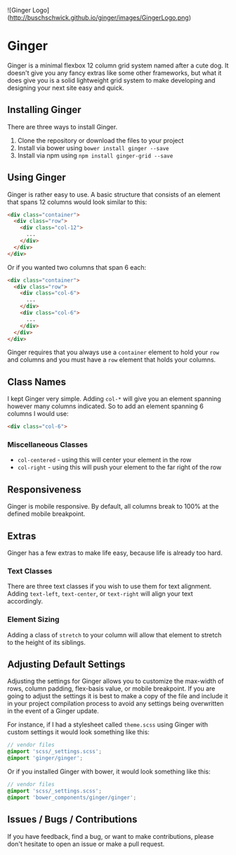 ![Ginger Logo]
(http://buschschwick.github.io/ginger/images/GingerLogo.png)

# Ginger #
Ginger is a minimal flexbox 12 column grid system named after a cute dog. It doesn't give
you any fancy extras like some other frameworks, but what it does give you is a
solid lightweight grid system to make developing and designing your next site
easy and quick.

## Installing Ginger ##
There are three ways to install Ginger.

1.  Clone the repository or download the files to your project
2.  Install via bower using `bower install ginger --save`
3.  Install via npm using `npm install ginger-grid --save`

## Using Ginger ##
Ginger is rather easy to use. A basic structure that consists of an element that
spans 12 columns would look similar to this:
```html
<div class="container">
  <div class="row">
    <div class="col-12">
      ...
    </div>
  </div>
</div>
```
Or if you wanted two columns that span 6 each:
```html
<div class="container">
  <div class="row">
    <div class="col-6">
      ...
    </div>
    <div class="col-6">
      ...
    </div>
  </div>
</div>
```
Ginger requires that you always use a `container` element to hold your `row` and
columns and you must have a `row` element that holds your columns.

## Class Names ##
I kept Ginger very simple. Adding `col-*` will give you an element spanning
however many columns indicated. So to add an element spanning 6 columns I would
use:
```html
<div class="col-6">
```
### Miscellaneous Classes ###
* `col-centered` - using this will center your element in the row
* `col-right` - using this will push your element to the far right of the row

## Responsiveness ##
Ginger is mobile responsive. By default, all columns break to 100% at the defined
mobile breakpoint.

## Extras ##
Ginger has a few extras to make life easy, because life is already too hard.

### Text Classes ###
There are three text classes if you wish to use them for text alignment. Adding
`text-left`,  `text-center`, or `text-right` will align your text accordingly.

### Element Sizing ###
Adding a class of `stretch` to your column will allow that element to stretch
to the height of its siblings.

## Adjusting Default Settings ##
Adjusting the settings for Ginger allows you to customize the max-width of rows,
column padding, flex-basis value, or mobile breakpoint. If you are going to adjust
the settings it is best to make a copy of the file and include it in your project
compilation process to avoid any settings being overwritten in the event of a
Ginger update.

For instance, if I had a stylesheet called `theme.scss` using Ginger with custom
settings it would look something like this:
```scss
// vendor files
@import 'scss/_settings.scss';
@import 'ginger/ginger';
```
Or if you installed Ginger with bower, it would look something like this:
```scss
// vendor files
@import 'scss/_settings.scss';
@import 'bower_components/ginger/ginger';
```
## Issues / Bugs / Contributions ##
If you have feedback, find a bug, or want to make contributions, please don't
hesitate to open an issue or make a pull request.
